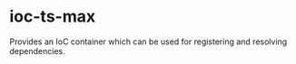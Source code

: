 # ioc-ts-max

Provides an IoC container which can be used for registering and resolving dependencies.
